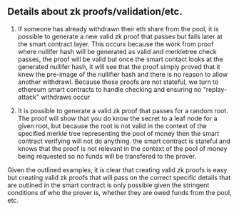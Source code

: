 ## Details about zk proofs/validation/etc.

1. If someone has already withdrawn their eth share from the pool, it is possible to generate a new valid zk proof that passes but fails later at the smart contract layer.
   This occurs because the work from proof where nullifer hash will be generated as valid and merkletree check passes, the proof will be valid but once the smart contact looks at the
   generated nullifer hash, it will see that the proof simply proved that it knew the pre-image of the nullifier hash and there is no reason to allow another withdrawl.
   Because these proofs are not stateful, we turn to ethereum smart contracts to handle checking and ensuring no "replay-attack" withdraws occur

2. It is possible to generate a valid zk proof that passes for a random root. The proof will show that you do know the secret to a leaf node for a given root, but because the root is not valid in      the context of the specified merkle tree representing the pool of money then the smart contract verifying will not do anything. the smart contract is stateful and knows that the proof is not        relevant in the context of the pool of money being requested so no funds will be transfered to the prover.


Given the outlined examples, it is clear that creating valid zk proofs is easy but creating valid zk proofs that will pass on the correct specific details that are outlined in the smart contract is only possible given the stringent conditions of who the prover is, whether they are owed funds from the pool, etc.
